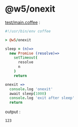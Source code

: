 [‼️]: ✏️README.mdt

# @w5/onexit

[test/main.coffee](./test/main.coffee) :

```coffee
#!/usr/bin/env coffee

> @w5/onexit

sleep = (n)=>
  new Promise (resolve)=>
    setTimeout(
      resolve
      n
    )
    return

onexit =>
  console.log 'onexit'
  await sleep(1000)
  console.log 'exit after sleep'
  return
```

output :

```
123
```
